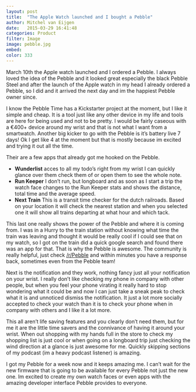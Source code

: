 ```yaml
---
layout: post
title:  "The Apple Watch launched and I bought a Pebble"
author: Mitchel van Eijgen
date:   2015-03-29 16:41:48
categories: Product
filter: Image
image: pebble.jpg
embed:
color: 333
---
```


March 10th the Apple watch launched and I ordered a Pebble. I always loved the idea of the Pebble and it looked great especially the black Pebble Steel and after the launch of the Apple watch in my head I already ordered a Pebble, so I did and it arrived the next day and im the happiest Pebble owner since.

<!--more-->

I know the Pebble Time has a Kickstarter project at the moment, but I like it simple and cheap. It is a tool just like any other device in my life and tools are here for being used and not to be pretty. I would be fairly caseous with a €400+ device around my wrist and that is not what I want from a smartwatch. Another big kicker to go with the Pebble is it’s battery live 7 days! Ok I get like 4 at the moment but that is mostly because im excited and trying it out all the time.

Their are a few apps that already got me hooked on the Pebble.

* **Wunderlist** acces to all my todo’s right from my wrist I can quickly glance over them check them of or open them to see the whole note.
* **Run Keeper** I don’t run, but longboard and as soon as I start a trip the watch face changes to the Run Keeper stats and shows the distance, total time and the average speed.
* **Next Train** This is a transit time checker for the dutch railroads. Based on your location it will check the nearest station and when you selected one it will show all trains departing at what hour and which tack.

This last one really shows the power of the Pebble and where it is coming from. I was in a Hurry to the train station without knowing what time the train was leaving and thought it would be really cool if I could see that on my watch, so I got on the train did a quick google search and found there was an app for that. That is why the Pebble is awesome. The community is really helpful, just check [/r/Pebble](http://www.reddit.com/r/pebble/) and within minutes you have a response back, sometimes even from the Pebble team!

Next is the notification and they work, nothing fancy just all your notification on your wrist. I really don’t like checking my phone in company with other people, but when you feel your phone virating it really hard to stop wondering what it could be and now I can just take a sneak peak to check what it is and unnoticed dismiss the notification. It just a lot more socially accepted to check your watch than it is to check your phone when in company with others and I like it a lot more.

This all aren’t life saving features and you clearly don’t need them, but for me it are the little time savers and the connivance of having it around your wrist.  When out shopping with my hands full in the store to check my shopping list is just cool or when going on a longboard trip just checking the wind direction at a glance is just awesome for me. Quickly skipping sections of my podcast (im a heavy podcast listener) is amazing.

I got my Pebble for a week now and it keeps amazing me. I can’t wait for the new firmware that is going to be available for every Pebble not just the new one. Im excited to create my own watch faces or even apps with the amazing developer interface Pebble provides to everyone.
